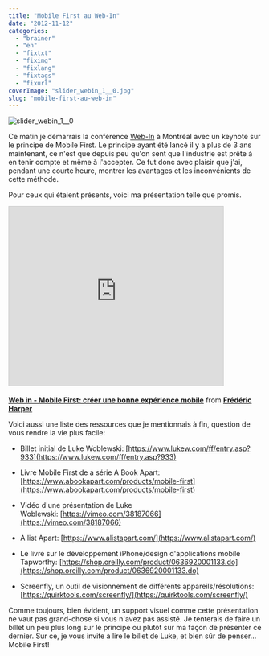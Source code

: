 ```yaml
---
title: "Mobile First au Web-In"
date: "2012-11-12"
categories: 
  - "brainer"
  - "en"
  - "fixtxt"
  - "fiximg"
  - "fixlang"
  - "fixtags"
  - "fixurl"
coverImage: "slider_webin_1__0.jpg"
slug: "mobile-first-au-web-in"
---
```


![](images/slider_webin_1__0.jpg "slider_webin_1__0")

Ce matin je démarrais la conférence [Web-In](https://mtldgtl.com/fr/web-in/) à Montréal avec un keynote sur le principe de Mobile First. Le principe ayant été lancé il y a plus de 3 ans maintenant, ce n'est que depuis peu qu'on sent que l'industrie est prête à en tenir compte et même à l'accepter. Ce fut donc avec plaisir que j'ai, pendant une courte heure, montrer les avantages et les inconvénients de cette méthode.

Pour ceux qui étaient présents, voici ma présentation telle que promis.

<iframe src="https://www.slideshare.net/slideshow/embed_code/key/23YACyiHbjs4Yx" width="427" height="356" frameborder="0" marginwidth="0" marginheight="0" scrolling="no" style="border:1px solid #CCC;border-width:1px;margin-bottom:5px;max-width:100%" allowfullscreen></iframe>

**[Web in - Mobile First: créer une bonne expérience mobile](https://www.slideshare.net/fredericharper/web-in-mobile-first-crer-une-bonne-exprience-mobile "Web in - Mobile First: créer une bonne expérience mobile")** from **[Frédéric Harper](https://www.slideshare.net/fredericharper)**

Voici aussi une liste des ressources que je mentionnais à fin, question de vous rendre la vie plus facile:

- Billet initial de Luke Woblewski: [https://www.lukew.com/ff/entry.asp?933](https://www.lukew.com/ff/entry.asp?933)
    
- Livre Mobile First de a série A Book Apart: [https://www.abookapart.com/products/mobile-first](https://www.abookapart.com/products/mobile-first)
    
- Vidéo d'une présentation de Luke Woblewski: [https://vimeo.com/38187066](https://vimeo.com/38187066)
    
- A list Apart: [https://www.alistapart.com/](https://www.alistapart.com/)
    
- Le livre sur le développement iPhone/design d'applications mobile Tapworthy: [https://shop.oreilly.com/product/0636920001133.do](https://shop.oreilly.com/product/0636920001133.do)
    
- Screenfly, un outil de visionnement de différents appareils/résolutions: [https://quirktools.com/screenfly/](https://quirktools.com/screenfly/)
    

Comme toujours, bien évident, un support visuel comme cette présentation ne vaut pas grand-chose si vous n'avez pas assisté. Je tenterais de faire un billet un peu plus long sur le principe ou plutôt sur ma façon de présenter ce dernier. Sur ce, je vous invite à lire le billet de Luke, et bien sûr de penser... Mobile First!
